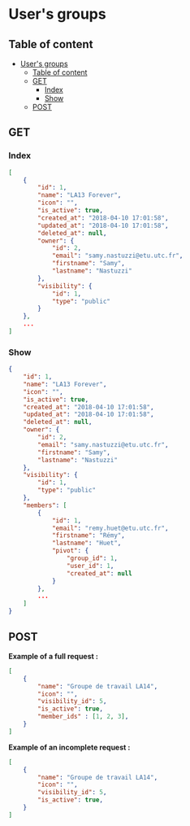 # User's groups

## Table of content

- [User's groups](#users-groups)
  - [Table of content](#table-of-content)
  - [GET](#get)
    - [Index](#index)
    - [Show](#show)
  - [POST](#post)

## GET

### Index

```json
[
    {
        "id": 1,
        "name": "LA13 Forever",
        "icon": "",
        "is_active": true,
        "created_at": "2018-04-10 17:01:58",
        "updated_at": "2018-04-10 17:01:58",
        "deleted_at": null,
        "owner": {
            "id": 2,
            "email": "samy.nastuzzi@etu.utc.fr",
            "firstname": "Samy",
            "lastname": "Nastuzzi"
        },
        "visibility": {
            "id": 1,
            "type": "public"
        }
    },
    ...
]
```

### Show

```json
{
    "id": 1,
    "name": "LA13 Forever",
    "icon": "",
    "is_active": true,
    "created_at": "2018-04-10 17:01:58",
    "updated_at": "2018-04-10 17:01:58",
    "deleted_at": null,
    "owner": {
        "id": 2,
        "email": "samy.nastuzzi@etu.utc.fr",
        "firstname": "Samy",
        "lastname": "Nastuzzi"
    },
    "visibility": {
        "id": 1,
        "type": "public"
    },
    "members": [
        {
            "id": 1,
            "email": "remy.huet@etu.utc.fr",
            "firstname": "Rémy",
            "lastname": "Huet",
            "pivot": {
                "group_id": 1,
                "user_id": 1,
                "created_at": null
            }
        },
        ...
    ]
}
```

## POST

**Example of a full request :**

```json
[
    {
        "name": "Groupe de travail LA14",
        "icon": "",
        "visibility_id": 5,
        "is_active": true,
        "member_ids" : [1, 2, 3],
    }
]
```

**Example of an incomplete request :**

```json
[
    {
        "name": "Groupe de travail LA14",
        "icon": "",
        "visibility_id": 5,
        "is_active": true,
    }
]
```